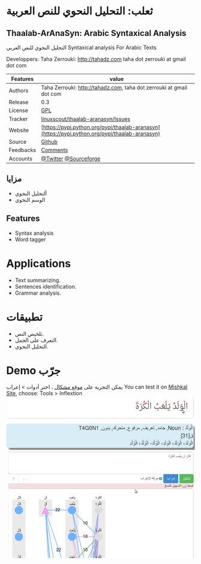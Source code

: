 # ثعلب: التحليل النحوي للنص العربية
## Thaalab-ArAnaSyn: Arabic Syntaxical Analysis 


التحليل النحوي للنص العربي
Syntaxical analysis For Arabic Texts


  Developpers:  Taha Zerrouki: http://tahadz.com
    taha dot zerrouki at gmail dot com

Features |   value
------------|-----------
Authors  | Taha Zerrouki: http://tahadz.com,  taha dot zerrouki at gmail dot com
Release  | 0.3
License  |[GPL](https://github.com/linuxscout/thaalab-aranasyn/master/LICENSE)
Tracker  |[linuxscout/thaalab-aranasyn/Issues](https://github.com/linuxscout/thaalab-aranasyn/issues)
Website  |[https://pypi.python.org/pypi/thaalab-aranasyn](https://pypi.python.org/pypi/thaalab-aranasyn)
Source  |[Github](http://github.com/linuxscout/thaalab-aranasyn)
Feedbacks  |[Comments](https://github.com/linuxscout/thaalab-aranasyn/issues)
Accounts  |[@Twitter](https://twitter.com/linuxscout)  [@Sourceforge](http://sourceforge.net/projects/thaalab-aranasyn/)

<!--Doc  |[package Documentaion](http://pythonhosted.org/thaalab-aranasyn/)-->
<!--Download  |[pypi.python.org](https://pypi.python.org/pypi/thaalab-aranasyn)-->



<!--
## Citation
If you would cite it in academic work, can you use this citation
```
T. Zerrouki‏, thaalab-aranasyn,  Arabic Word Tagger,
  https://pypi.python.org/pypi/thaalab-aranasyn/, 2018
```
or in bibtex format

```bibtex
@misc{zerrouki2012thaalab-aranasyn,
  title={thaalab-aranasyn : Arabic Word Tagger},
  author={Zerrouki, Taha},
  url={https://pypi.python.org/pypi/thaalab-aranasyn,
  year={2010}
}
```
-->

## مزايا
* ألتحليل النحوي
* الوسم النحوي
## Features
* Syntax analysis
* Word tagger 

Applications
====
* Text summarizing.
* Sentences identification.
* Grammar analysis.

تطبيقات 
====
* تلخيص النص.
* التعرف على الجمل.
* التحليل النحوي.



Demo جرّب
====
يمكن التجربة على [موقع مشكال](http://tahadz.com/mishkal)
، اختر أدوات > إعراب
You can test it on [Mishkal Site](http://tahadz.com/mishkal), choose: Tools > Inflextion
![thaalab-aranasyn Demo](doc/images/thaalab_aranasyn_demo2.png "thaalab-aranasyn Demo")
![thaalab-aranasyn Demo](doc/images/thaalab_aranasyn_demo.png "thaalab-aranasyn Demo")



<!--
Installation
=====
```
pip install thaalab-aranasyn
```    
    -->
<!--
Usage
=====
```python
import thaalab-aranasyn.mynamed as mynamed
```
Example
=====
Test named entities
======
```python

```
-->







